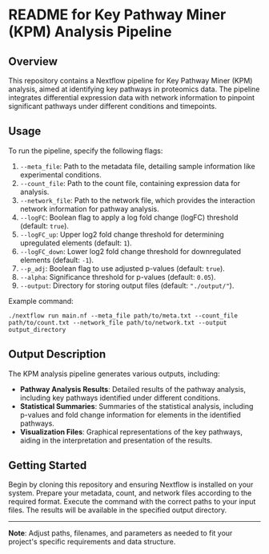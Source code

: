 
# README for Key Pathway Miner (KPM) Analysis Pipeline

## Overview
This repository contains a Nextflow pipeline for Key Pathway Miner (KPM) analysis, aimed at identifying key pathways in proteomics data. The pipeline integrates differential expression data with network information to pinpoint significant pathways under different conditions and timepoints.

## Usage
To run the pipeline, specify the following flags:

1. `--meta_file`: Path to the metadata file, detailing sample information like experimental conditions.
2. `--count_file`: Path to the count file, containing expression data for analysis.
3. `--network_file`: Path to the network file, which provides the interaction network information for pathway analysis.
4. `--logFC`: Boolean flag to apply a log fold change (logFC) threshold (default: `true`).
5. `--logFC_up`: Upper log2 fold change threshold for determining upregulated elements (default: `1`).
6. `--logFC_down`: Lower log2 fold change threshold for downregulated elements (default: `-1`).
7. `--p_adj`: Boolean flag to use adjusted p-values (default: `true`).
8. `--alpha`: Significance threshold for p-values (default: `0.05`).
9. `--output`: Directory for storing output files (default: `"./output/"`).

Example command:
```
./nextflow run main.nf --meta_file path/to/meta.txt --count_file path/to/count.txt --network_file path/to/network.txt --output output_directory
```

## Output Description
The KPM analysis pipeline generates various outputs, including:

- **Pathway Analysis Results**: Detailed results of the pathway analysis, including key pathways identified under different conditions.
- **Statistical Summaries**: Summaries of the statistical analysis, including p-values and fold change information for elements in the identified pathways.
- **Visualization Files**: Graphical representations of the key pathways, aiding in the interpretation and presentation of the results.

## Getting Started
Begin by cloning this repository and ensuring Nextflow is installed on your system. Prepare your metadata, count, and network files according to the required format. Execute the command with the correct paths to your input files. The results will be available in the specified output directory.

---
**Note**: Adjust paths, filenames, and parameters as needed to fit your project's specific requirements and data structure.
